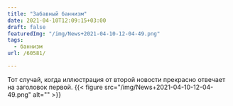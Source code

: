 ```yaml
---
title: "Забавный баннизм"
date: 2021-04-10T12:09:15+03:00
draft: false
featuredImg: "/img/News+2021-04-10-12-04-49.png"
tags:
  - баннизм
url: /60581/

---
```

 Тот случай, когда иллюстрация от второй новости прекрасно отвечает на заголовок первой.
 {{< figure src="/img/News+2021-04-10-12-04-49.png" alt="" >}}